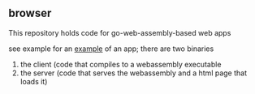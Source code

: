 browser
-------

This repository holds code for go-web-assembly-based web apps

see example for an [example](./example) of an app; there are two binaries
 1. the client (code that compiles to a webassembly executable
 2. the server (code that serves the webassembly and a html page that loads it)
